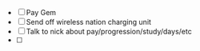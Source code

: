 - [ ] Pay Gem
- [ ] Send off wireless nation charging unit
- [ ] Talk to nick about pay/progression/study/days/etc
- [ ] 